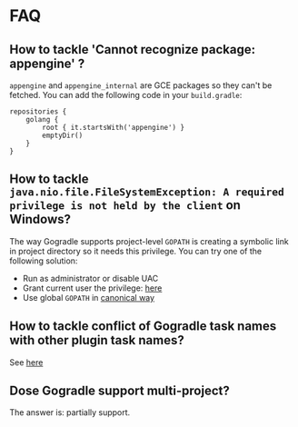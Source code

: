 # FAQ

## How to tackle 'Cannot recognize package: appengine' ?

`appengine` and `appengine_internal` are GCE packages so they can't be fetched. You can add the following code in your `build.gradle`:

```
repositories {
    golang {
        root { it.startsWith('appengine') }
        emptyDir()
    }
}
```

## How to tackle `java.nio.file.FileSystemException: A required privilege is not held by the client` on Windows?

The way Gogradle supports project-level `GOPATH` is creating a symbolic link in project directory so it needs this privilege. You can try one of the following solution:
 
- Run as administrator or disable UAC
- Grant current user the privilege: [here](https://stackoverflow.com/questions/23217460/how-to-create-soft-symbolic-link-using-java-nio-files)
- Use global `GOPATH` in [canonical way](https://golang.org/doc/code.html#Workspaces)


## How to tackle conflict of Gogradle task names with other plugin task names?

See [here](https://github.com/gogradle/gogradle/blob/master/docs/tasks.md#task-name-conflict)

## Dose Gogradle support multi-project?

The answer is: partially support.